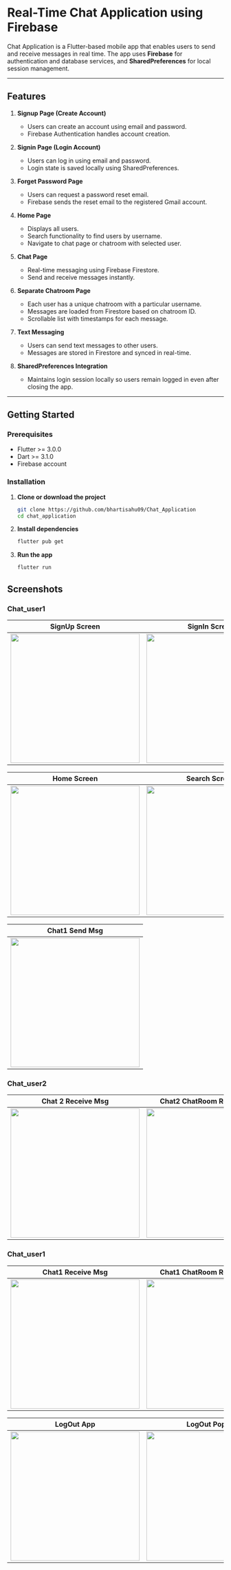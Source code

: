 # Real-Time Chat Application using Firebase

Chat Application is a Flutter-based mobile app that enables users to send and receive messages in real time. The app uses **Firebase** for authentication and database services, and **SharedPreferences** for local session management.

---

## Features

1. **Signup Page (Create Account)**
   - Users can create an account using email and password.
   - Firebase Authentication handles account creation.

2. **Signin Page (Login Account)**
   - Users can log in using email and password.
   - Login state is saved locally using SharedPreferences.

3. **Forget Password Page**
   - Users can request a password reset email.
   - Firebase sends the reset email to the registered Gmail account.

4. **Home Page**
   - Displays all users.
   - Search functionality to find users by username.
   - Navigate to chat page or chatroom with selected user.

5. **Chat Page**
   - Real-time messaging using Firebase Firestore.
   - Send and receive messages instantly.

6. **Separate Chatroom Page**
   - Each user has a unique chatroom with a particular username.
   - Messages are loaded from Firestore based on chatroom ID.
   - Scrollable list with timestamps for each message.

7. **Text Messaging**
   - Users can send text messages to other users.
   - Messages are stored in Firestore and synced in real-time.

8. **SharedPreferences Integration**
   - Maintains login session locally so users remain logged in even after closing the app.

---

## Getting Started

### Prerequisites

- Flutter >= 3.0.0  
- Dart >= 3.1.0  
- Firebase account  

### Installation

1. **Clone or download the project**
   ```bash
   git clone https://github.com/bhartisahu09/Chat_Application
   cd chat_application
   ```

2. **Install dependencies**
   ```bash
   flutter pub get
   ```

3. **Run the app**
   ```bash
   flutter run
   ```

## Screenshots


### Chat_user1
| SignUp Screen | SignIn Screen | Forget Password | Reset Password |
|:---:|:---:|:---:|:---:|
| <img src="images/screenshots/1_signup_screen.png" width="300"> | <img src="images/screenshots/2_sigin_screen.png" width="300"> | <img src="images/screenshots/3_forget_password.png" width="300"> | <img src="images/screenshots/4_reset_pasword.png" width="300"> 

| Home Screen | Search Screen | Search User List | Search User |
|:---:|:---:|:---:|:---:|
| <img src="images/screenshots/5_chat1_user_homescreen.png" width="300"> | <img src="images/screenshots/6_chat1_search.png" width="300"> | <img src="images/screenshots/7_chat1_search_list.png" width="300"> | <img src="images/screenshots/8_chat1_search_user.png" width="300"> |



| Chat1 Send Msg | 
|:---:|
| <img src="images/screenshots/9_chat1_chatroom_send_msg.png" width="300"> | 

### Chat_user2
| Chat 2 Receive Msg | Chat2 ChatRoom Receive Msg | Chat2 Send Msg to User1 |
|:---:|:---:|:---:|
| <img src="images/screenshots/10_chat1_chatroom2_see_send_msg.png" width="300"> | <img src="images/screenshots/10.1_chat2_chatroom_receive_msg.png" width="300"> | <img src="images/screenshots/11_chat2_chatroom_send_msg.png" width="300"> |



### Chat_user1
| Chat1 Receive Msg | Chat1 ChatRoom Receive Msg |
|:---:|:---:|
| <img src="images/screenshots/12_chat1_receive_msg_from_chat2.png" width="300"> | <img src="images/screenshots/13_chat1_receive_msg_from_chat2_2.png" width="300"> |

| LogOut App | LogOut PopUp | LogOut and Navigate to login screen |
|:---:|:---:|:---:|
| <img src="images/screenshots/14_logout.png" width="300"> | <img src="images/screenshots/15_logout_popup_show.png" width="300"> | <img src="images/screenshots/16_logout_and_navigate_login_screen.png" width="300"> |
